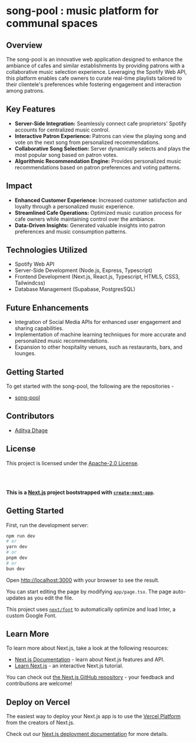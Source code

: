 # song-pool : music platform for communal spaces

## Overview

The song-pool is an innovative web application designed to enhance the ambiance of cafes and similar establishments by providing patrons with a collaborative music selection experience. Leveraging the Spotify Web API, this platform enables cafe owners to curate real-time playlists tailored to their clientele's preferences while fostering engagement and interaction among patrons.

## Key Features

-   **Server-Side Integration:** Seamlessly connect cafe proprietors' Spotify accounts for centralized music control.
-   **Interactive Patron Experience:** Patrons can view the playing song and vote on the next song from personalized recommendations.
-   **Collaborative Song Selection:** Server dynamically selects and plays the most popular song based on patron votes.
-   **Algorithmic Recommendation Engine:** Provides personalized music recommendations based on patron preferences and voting patterns.

## Impact

-   **Enhanced Customer Experience:** Increased customer satisfaction and loyalty through a personalized music experience.
-   **Streamlined Cafe Operations:** Optimized music curation process for cafe owners while maintaining control over the ambiance.
-   **Data-Driven Insights:** Generated valuable insights into patron preferences and music consumption patterns.

## Technologies Utilized

-   Spotify Web API
-   Server-Side Development (Node.js, Express, Typescript)
-   Frontend Development (Next.js, React.js, Typescript, HTML5, CSS3, Tailwindcss)
-   Database Management (Supabase, PostgresSQL)

## Future Enhancements

-   Integration of Social Media APIs for enhanced user engagement and sharing capabilities.
-   Implementation of machine learning techniques for more accurate and personalized music recommendations.
-   Expansion to other hospitality venues, such as restaurants, bars, and lounges.

## Getting Started

To get started with the song-pool, the following are the repositories -

-   [song-pool](https://github.com/adi-sd/song-pool)

## Contributors

-   [Aditya Dhage](https://github.com/adi-sd)

## License

This project is licensed under the [Apache-2.0 License](LICENSE).

<br/>
<br/>

<b>This is a [Next.js](https://nextjs.org/) project bootstrapped with [`create-next-app`](https://github.com/vercel/next.js/tree/canary/packages/create-next-app).</b>

## Getting Started

First, run the development server:

```bash
npm run dev
# or
yarn dev
# or
pnpm dev
# or
bun dev
```

Open [http://localhost:3000](http://localhost:3000) with your browser to see the result.

You can start editing the page by modifying `app/page.tsx`. The page auto-updates as you edit the file.

This project uses [`next/font`](https://nextjs.org/docs/basic-features/font-optimization) to automatically optimize and load Inter, a custom Google Font.

## Learn More

To learn more about Next.js, take a look at the following resources:

-   [Next.js Documentation](https://nextjs.org/docs) - learn about Next.js features and API.
-   [Learn Next.js](https://nextjs.org/learn) - an interactive Next.js tutorial.

You can check out [the Next.js GitHub repository](https://github.com/vercel/next.js/) - your feedback and contributions are welcome!

## Deploy on Vercel

The easiest way to deploy your Next.js app is to use the [Vercel Platform](https://vercel.com/new?utm_medium=default-template&filter=next.js&utm_source=create-next-app&utm_campaign=create-next-app-readme) from the creators of Next.js.

Check out our [Next.js deployment documentation](https://nextjs.org/docs/deployment) for more details.
